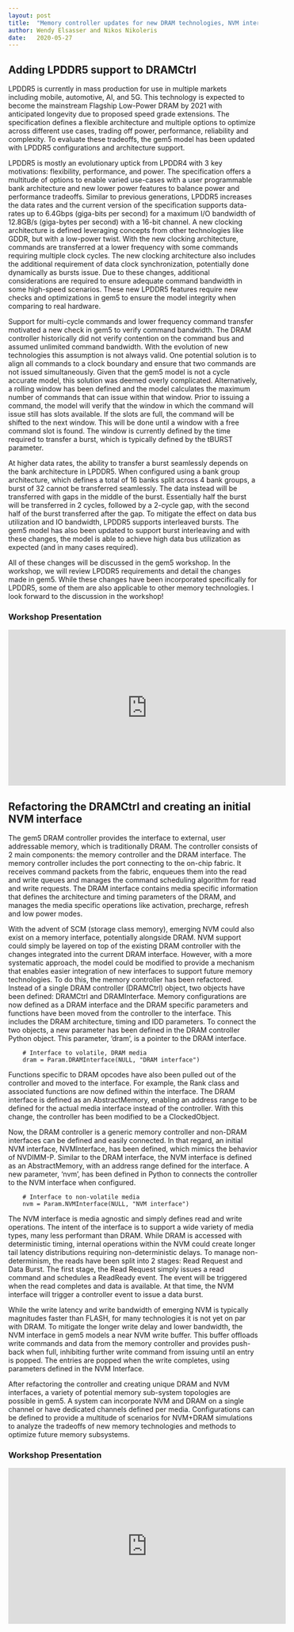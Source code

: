 ```yaml
---
layout: post
title:  "Memory controller updates for new DRAM technologies, NVM interfaces and flexible memory topologies"
author: Wendy Elsasser and Nikos Nikoleris
date:   2020-05-27
---
```


## Adding LPDDR5 support to DRAMCtrl

LPDDR5 is currently in mass production for use in multiple markets including mobile, automotive, AI, and 5G. This technology is expected to become the mainstream Flagship Low-Power DRAM by 2021 with anticipated longevity due to proposed speed grade extensions. The specification defines a flexible architecture and multiple options to optimize across different use cases, trading off power, performance, reliability and complexity.  To evaluate these tradeoffs, the gem5 model has been updated with LPDDR5 configurations and architecture support.

LPDDR5 is mostly an evolutionary uptick from LPDDR4 with 3 key motivations: flexibility, performance, and power. The specification offers a multitude of options to enable varied use-cases with a user programmable bank architecture and new lower power features to balance power and performance tradeoffs. Similar to previous generations, LPDDR5 increases the data rates and the current version of the specification supports data-rates up to 6.4Gbps (giga-bits per second) for a maximum I/O bandwidth of 12.8GB/s (giga-bytes per second) with a 16-bit channel. A new clocking architecture is defined leveraging concepts from other technologies like GDDR, but with a low-power twist. With the new clocking architecture, commands are transferred at a lower frequency with some commands requiring multiple clock cycles. The new clocking architecture also includes the additional requirement of data clock synchronization, potentially done dynamically as bursts issue. Due to these changes, additional considerations are required to ensure adequate command bandwidth in some high-speed scenarios. These new LPDDR5 features require new checks and optimizations in gem5 to ensure the model integrity when comparing to real hardware.

Support for multi-cycle commands and lower frequency command transfer motivated a new check in gem5 to verify command bandwidth. The DRAM controller historically did not verify contention on the command bus and assumed unlimited command bandwidth. With the evolution of new technologies this assumption is not always valid. One potential solution is to align all commands to a clock boundary and ensure that two commands are not issued simultaneously. Given that the gem5 model is not a cycle accurate model, this solution was deemed overly complicated. Alternatively, a rolling window has been defined and the model calculates the maximum number of commands that can issue within that window. Prior to issuing a command, the model will verify that the window in which the command will issue still has slots available. If the slots are full, the command will be shifted to the next window. This will be done until a window with a free command slot is found. The window is currently defined by the time required to transfer a burst, which is typically defined by the tBURST parameter.

At higher data rates, the ability to transfer a burst seamlessly depends on the bank architecture in LPDDR5. When configured using a bank group architecture, which defines a total of 16 banks split across 4 bank groups, a burst of 32 cannot be transferred seamlessly. The data instead will be transferred with gaps in the middle of the burst. Essentially half the burst will be transferred in 2 cycles, followed by a 2-cycle gap, with the second half of the burst transferred after the gap. To mitigate the effect on data bus utilization and IO bandwidth, LPDDR5 supports interleaved bursts. The gem5 model has also been updated to support burst interleaving and with these changes, the model is able to achieve high data bus utilization as expected (and in many cases required).

All of these changes will be discussed in the gem5 workshop. In the workshop, we will review LPDDR5 requirements and detail the changes made in gem5. While these changes have been incorporated specifically for LPDDR5, some of them are also applicable to other memory technologies. I look forward to the discussion in the workshop!

### Workshop Presentation

<iframe width="560" height="315"
src="https://www.youtube.com/embed/ttJ9_I_Avyc" frameborder="0"
allow="accelerometer; autoplay; encrypted-media; gyroscope; picture-in-picture"
allowfullscreen></iframe>

## Refactoring the DRAMCtrl and creating an initial NVM interface

The gem5 DRAM controller provides the interface to external, user addressable memory, which is traditionally DRAM. The controller consists of 2 main components: the memory controller and the DRAM interface. The memory controller includes the port connecting to the on-chip fabric. It receives command packets from the fabric, enqueues them into the read and write queues and manages the command scheduling algorithm for read and write requests. The DRAM interface contains media specific information that defines the architecture and timing parameters of the DRAM, and manages the media specific operations like activation, precharge, refresh and low power modes.

With the advent of SCM (storage class memory), emerging NVM could also exist on a memory interface, potentially alongside DRAM. NVM support could simply be layered on top of the existing DRAM controller with the changes integrated into the current DRAM interface. However, with a more systematic approach, the model could be modified to provide a mechanism that enables easier integration of new interfaces to support future memory technologies. To do this, the memory controller has been refactored. Instead of a single DRAM controller (DRAMCtrl) object, two objects have been defined: DRAMCtrl and DRAMInterface. Memory configurations are now defined as a DRAM interface and the DRAM specific parameters and functions have been moved from the controller to the interface. This includes the DRAM architecture, timing and IDD parameters. To connect the two objects, a new parameter has been defined in the DRAM controller Python object. This parameter, ‘dram’, is a pointer to the DRAM interface.

```
    # Interface to volatile, DRAM media
    dram = Param.DRAMInterface(NULL, "DRAM interface")
```

Functions specific to DRAM opcodes have also been pulled out of the controller and moved to the interface. For example, the Rank class and associated functions are now defined within the interface. The DRAM interface is defined as an AbstractMemory, enabling an address range to be defined for the actual media interface instead of the controller. With this change, the controller has been modified to be a ClockedObject.

Now, the DRAM controller is a generic memory controller and non-DRAM interfaces can be defined and easily connected. In that regard, an initial NVM interface, NVMInterface, has been defined, which mimics the behavior of NVDIMM-P. Similar to the DRAM interface, the NVM interface is defined as an AbstractMemory, with an address range defined for the interface. A new parameter, ‘nvm’, has been defined in Python to connects the controller to the NVM interface when configured.

```
    # Interface to non-volatile media
    nvm = Param.NVMInterface(NULL, "NVM interface")
```

The NVM interface is media agnostic and simply defines read and write operations. The intent of the interface is to support a wide variety of media types, many less performant than DRAM. While DRAM is accessed with deterministic timing, internal operations within the NVM could create longer tail latency distributions requiring non-deterministic delays. To manage non-determinism, the reads have been split into 2 stages: Read Request and Data Burst. The first stage, the Read Request simply issues a read command and schedules a ReadReady event. The event will be triggered when the read completes and data is available. At that time, the NVM interface will trigger a controller event to issue a data burst.

While the write latency and write bandwidth of emerging NVM is typically magnitudes faster than FLASH, for many technologies it is not yet on par with DRAM. To mitigate the longer write delay and lower bandwidth, the NVM interface in gem5 models a near NVM write buffer. This buffer offloads write commands and data from the memory controller and provides push-back when full, inhibiting further write command from issuing until an entry is popped. The entries are popped when the write completes, using parameters defined in the NVM Interface.

After refactoring the controller and creating unique DRAM and NVM interfaces, a variety of potential memory sub-system topologies are possible in gem5. A system can incorporate NVM and DRAM on a single channel or have dedicated channels defined per media. Configurations can be defined to provide a multitude of scenarios for NVM+DRAM simulations to analyze the tradeoffs of new memory technologies and methods to optimize future memory subsystems.

### Workshop Presentation

<iframe width="560" height="315"
src="https://www.youtube.com/embed/t2PRoZPwwpk" frameborder="0"
allow="accelerometer; autoplay; encrypted-media; gyroscope; picture-in-picture"
allowfullscreen></iframe>
